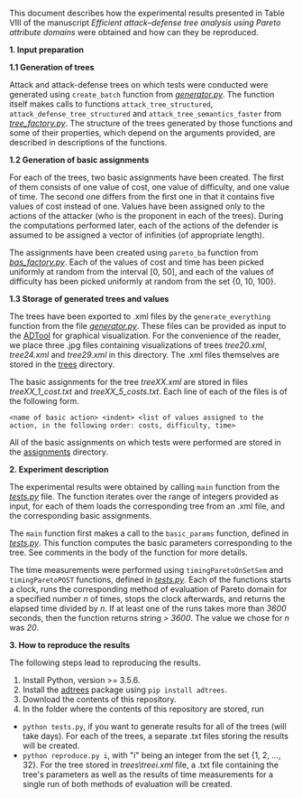 This document describes how the experimental results presented in
Table VIII of the manuscript *Efficient attack–defense tree analysis using Pareto
attribute domains* were obtained and how can they be reproduced.

**1. Input preparation**

**1.1 Generation of trees**

Attack and attack-defense trees on which tests were conducted were generated
using `create_batch` function from [*generator.py*](./generator.py). The function itself makes calls
to functions `attack_tree_structured`, `attack_defense_tree_structured` and
`attack_tree_semantics_faster` from [*tree_factory.py*](./tree_factory.py). The structure of the trees generated by those functions
and some of their properties, which depend on the arguments provided, are described in descriptions of the functions.

**1.2 Generation of basic assignments**

For each of the trees, two basic assignments have been created. The first
of them consists of one value of cost, one value of difficulty, and one
value of time. The second one differs from the first one in that it contains
five values of cost instead of one. Values have been assigned only to the
actions of the attacker (who is the proponent in each of the trees). During
the computations performed later, each of the actions of the defender is assumed
to be assigned a vector of infinities (of appropriate length).

The assignments have been created using `pareto_ba` function from [*bas_factory.py*](./bas_factory.py).
Each of the values of cost and time has been picked uniformly at random from
the interval [0, 50], and each of the values of difficulty has been picked uniformly
at random from the set {0, 10, 100}.

**1.3 Storage of generated trees and values**

The trees have been exported to .xml files by the `generate_everything` function from
the file [*generator.py*](./generator.py). These files can be provided as input to
the [ADTool](https://satoss.uni.lu/members/piotr/adtool/) for graphical visualization.
For the convenience of the reader, we place three .jpg files containing
visualizations of trees *tree20.xml*, *tree24.xml* and *tree29.xml* in this directory.
The .xml files themselves are stored in the [trees](./trees) directory.

The basic assignments for the tree *treeXX.xml* are stored in files *treeXX_1_cost.txt*
and *treeXX_5_costs.txt*. Each line of each of the files is of the following form.

```
<name of basic action> <indent> <list of values assigned to the action, in the following order: costs, difficulty, time>
```

All of the basic assignments on which tests were performed are stored in the [assignments](./assignments) directory.

**2. Experiment description**

The experimental results were obtained by calling `main` function from the
[*tests.py*](./tests.py) file. The function iterates over the range of integers provided
as input, for each of them loads the corresponding tree from an .xml file,
and the corresponding basic assignments.

The `main` function first makes a call to the `basic_params` function,
defined in [*tests.py*](./tests.py). This function computes the basic parameters corresponding
to the tree. See comments in the body of the function for more details.

The time measurements were performed using `timingParetoOnSetSem`
and `timingParetoPOST` functions, defined in [*tests.py*](./tests.py). Each of the functions
starts a clock, runs the corresponding method of evaluation of Pareto domain for a
specified number *n* of times, stops the clock afterwards, and returns the elapsed time
divided by *n*. If at least one of the runs takes more than *3600* seconds, then the function
returns string *> 3600*. The value we chose for *n* was *20*.


**3. How to reproduce the results**

The following steps lead to reproducing the results.

1. Install Python, version >= 3.5.6.
2. Install the [adtrees](https://github.com/wwidel/adtrees) package using `pip install adtrees`.
3. Download the contents of this repository.
4. In the folder where the contents of this repository are stored, run
  * `python tests.py`, if you want to generate results for all of the trees (will take days). For each of the trees, a separate .txt files storing the results will be created.
  * `python reproduce.py i`, with "i" being an integer from the set {1, 2, ..., 32}. For the tree stored in *trees\treei.xml* file, a .txt file containing the tree's parameters as well as the results of time measurements for a single run of both methods of evaluation will be created.
